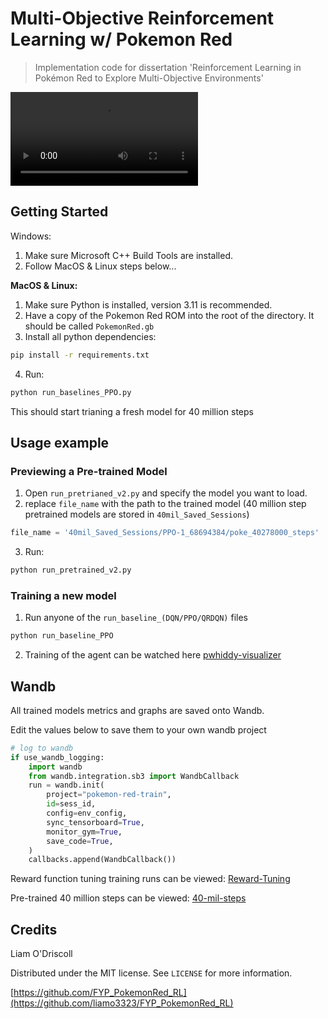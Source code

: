 # Multi-Objective Reinforcement Learning w/ Pokemon Red

> Implementation code for dissertation 'Reinforcement Learning in Pokémon Red to Explore Multi-Objective Environments'

![](image/README/example_good.mp4)

## Getting Started

Windows:

1. Make sure Microsoft C++ Build Tools are installed.
2. Follow MacOS & Linux steps below...

**MacOS & Linux:**

1. Make sure Python is installed, version 3.11 is recommended.
2. Have a copy of the Pokemon Red ROM into the root of the directory. It should be called `PokemonRed.gb`
3. Install all python dependencies:

```sh
pip install -r requirements.txt
```

4. Run:

```sh
python run_baselines_PPO.py
```

This should start trianing a fresh model for 40 million steps

## Usage example

### Previewing a Pre-trained Model

1. Open `run_pretrianed_v2.py` and specify the model you want to load.
2. replace `file_name` with the path to the trained model (40 million step pretrained models are stored in `40mil_Saved_Sessions`)

```python
file_name = '40mil_Saved_Sessions/PPO-1_68694384/poke_40278000_steps'
```

3. Run:

```sh
python run_pretrained_v2.py
```

### Training a new model

1. Run anyone of the `run_baseline_(DQN/PPO/QRDQN)` files

```sh
python run_baseline_PPO
```

2. Training of the agent can be watched here [pwhiddy-visualizer](https://pwhiddy.github.io/pokerl-map-viz/)

## Wandb

All trained models metrics and graphs are saved onto Wandb.

Edit the values below to save them to your own wandb project

```python
# log to wandb
if use_wandb_logging:
    import wandb
    from wandb.integration.sb3 import WandbCallback
    run = wandb.init(
        project="pokemon-red-train",
        id=sess_id,
        config=env_config,
        sync_tensorboard=True,
        monitor_gym=True,
        save_code=True,
    )
    callbacks.append(WandbCallback())
```

Reward function tuning training runs can be viewed: [Reward-Tuning](https://wandb.ai/liam3323/pokemon-red-train)

Pre-trained 40 million steps can be viewed: [40-mil-steps](https://wandb.ai/liam3323/FYP-RL-DATA)

## Credits

Liam O'Driscoll

Distributed under the MIT license. See `LICENSE` for more information.

[https://github.com/FYP_PokemonRed_RL](https://github.com/liamo3323/FYP_PokemonRed_RL)
